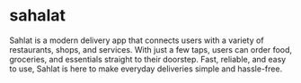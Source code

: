 # sahalat

Sahlat is a modern delivery app that connects users with a variety of restaurants, shops, and services. With just a few taps, users can order food, groceries, and essentials straight to their doorstep. Fast, reliable, and easy to use, Sahlat is here to make everyday deliveries simple and hassle-free.
